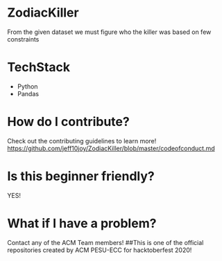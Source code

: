 # ZodiacKiller
  From the given dataset we must figure who the killer was based on few constraints
# TechStack
  * Python
  * Pandas
# How do I contribute?
  Check out the contributing guidelines to learn more!
  https://github.com/jeff10joy/ZodiacKiller/blob/master/codeofconduct.md
# Is this beginner friendly?
  YES!
# What if I have a problem?
  Contact any of the ACM Team members!
  ##This is one of the official repositories created by ACM PESU-ECC for hacktoberfest 2020! 